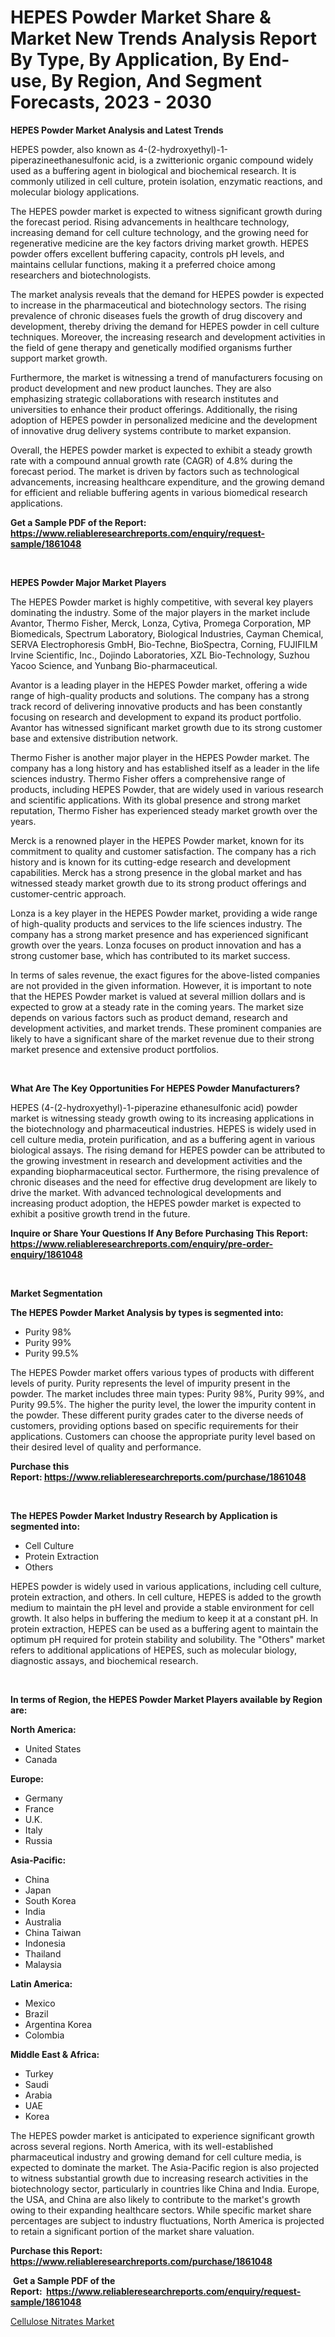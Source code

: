 <p><h1>HEPES Powder Market Share & Market New Trends Analysis Report By Type, By Application, By End-use, By Region, And Segment Forecasts, 2023 - 2030</h1></p><p><strong>HEPES Powder Market Analysis and Latest Trends</strong></p>
<p><p>HEPES powder, also known as 4-(2-hydroxyethyl)-1-piperazineethanesulfonic acid, is a zwitterionic organic compound widely used as a buffering agent in biological and biochemical research. It is commonly utilized in cell culture, protein isolation, enzymatic reactions, and molecular biology applications.</p><p>The HEPES powder market is expected to witness significant growth during the forecast period. Rising advancements in healthcare technology, increasing demand for cell culture technology, and the growing need for regenerative medicine are the key factors driving market growth. HEPES powder offers excellent buffering capacity, controls pH levels, and maintains cellular functions, making it a preferred choice among researchers and biotechnologists.</p><p>The market analysis reveals that the demand for HEPES powder is expected to increase in the pharmaceutical and biotechnology sectors. The rising prevalence of chronic diseases fuels the growth of drug discovery and development, thereby driving the demand for HEPES powder in cell culture techniques. Moreover, the increasing research and development activities in the field of gene therapy and genetically modified organisms further support market growth.</p><p>Furthermore, the market is witnessing a trend of manufacturers focusing on product development and new product launches. They are also emphasizing strategic collaborations with research institutes and universities to enhance their product offerings. Additionally, the rising adoption of HEPES powder in personalized medicine and the development of innovative drug delivery systems contribute to market expansion.</p><p>Overall, the HEPES powder market is expected to exhibit a steady growth rate with a compound annual growth rate (CAGR) of 4.8% during the forecast period. The market is driven by factors such as technological advancements, increasing healthcare expenditure, and the growing demand for efficient and reliable buffering agents in various biomedical research applications.</p></p>
<p><strong>Get a Sample PDF of the Report:&nbsp; <a href="https://www.reliableresearchreports.com/enquiry/request-sample/1861048">https://www.reliableresearchreports.com/enquiry/request-sample/1861048</a></strong></p>
<p>&nbsp;</p>
<p><strong>HEPES Powder Major Market Players</strong></p>
<p><p>The HEPES Powder market is highly competitive, with several key players dominating the industry. Some of the major players in the market include Avantor, Thermo Fisher, Merck, Lonza, Cytiva, Promega Corporation, MP Biomedicals, Spectrum Laboratory, Biological Industries, Cayman Chemical, SERVA Electrophoresis GmbH, Bio-Techne, BioSpectra, Corning, FUJIFILM Irvine Scientific, Inc., Dojindo Laboratories, XZL Bio-Technology, Suzhou Yacoo Science, and Yunbang Bio-pharmaceutical.</p><p>Avantor is a leading player in the HEPES Powder market, offering a wide range of high-quality products and solutions. The company has a strong track record of delivering innovative products and has been constantly focusing on research and development to expand its product portfolio. Avantor has witnessed significant market growth due to its strong customer base and extensive distribution network.</p><p>Thermo Fisher is another major player in the HEPES Powder market. The company has a long history and has established itself as a leader in the life sciences industry. Thermo Fisher offers a comprehensive range of products, including HEPES Powder, that are widely used in various research and scientific applications. With its global presence and strong market reputation, Thermo Fisher has experienced steady market growth over the years.</p><p>Merck is a renowned player in the HEPES Powder market, known for its commitment to quality and customer satisfaction. The company has a rich history and is known for its cutting-edge research and development capabilities. Merck has a strong presence in the global market and has witnessed steady market growth due to its strong product offerings and customer-centric approach.</p><p>Lonza is a key player in the HEPES Powder market, providing a wide range of high-quality products and services to the life sciences industry. The company has a strong market presence and has experienced significant growth over the years. Lonza focuses on product innovation and has a strong customer base, which has contributed to its market success.</p><p>In terms of sales revenue, the exact figures for the above-listed companies are not provided in the given information. However, it is important to note that the HEPES Powder market is valued at several million dollars and is expected to grow at a steady rate in the coming years. The market size depends on various factors such as product demand, research and development activities, and market trends. These prominent companies are likely to have a significant share of the market revenue due to their strong market presence and extensive product portfolios.</p></p>
<p>&nbsp;</p>
<p><strong>What Are The Key Opportunities For HEPES Powder Manufacturers?</strong></p>
<p><p>HEPES (4-(2-hydroxyethyl)-1-piperazine ethanesulfonic acid) powder market is witnessing steady growth owing to its increasing applications in the biotechnology and pharmaceutical industries. HEPES is widely used in cell culture media, protein purification, and as a buffering agent in various biological assays. The rising demand for HEPES powder can be attributed to the growing investment in research and development activities and the expanding biopharmaceutical sector. Furthermore, the rising prevalence of chronic diseases and the need for effective drug development are likely to drive the market. With advanced technological developments and increasing product adoption, the HEPES powder market is expected to exhibit a positive growth trend in the future.</p></p>
<p><strong>Inquire or Share Your Questions If Any Before Purchasing This Report: <a href="https://www.reliableresearchreports.com/enquiry/pre-order-enquiry/1861048">https://www.reliableresearchreports.com/enquiry/pre-order-enquiry/1861048</a></strong></p>
<p>&nbsp;</p>
<p><strong>Market Segmentation</strong></p>
<p><strong>The HEPES Powder Market Analysis by types is segmented into:</strong></p>
<p><ul><li>Purity 98%</li><li>Purity 99%</li><li>Purity 99.5%</li></ul></p>
<p><p>The HEPES Powder market offers various types of products with different levels of purity. Purity represents the level of impurity present in the powder. The market includes three main types: Purity 98%, Purity 99%, and Purity 99.5%. The higher the purity level, the lower the impurity content in the powder. These different purity grades cater to the diverse needs of customers, providing options based on specific requirements for their applications. Customers can choose the appropriate purity level based on their desired level of quality and performance.</p></p>
<p><strong>Purchase this Report:&nbsp;<a href="https://www.reliableresearchreports.com/purchase/1861048">https://www.reliableresearchreports.com/purchase/1861048</a></strong></p>
<p>&nbsp;</p>
<p><strong>The HEPES Powder Market Industry Research by Application is segmented into:</strong></p>
<p><ul><li>Cell Culture</li><li>Protein Extraction</li><li>Others</li></ul></p>
<p><p>HEPES powder is widely used in various applications, including cell culture, protein extraction, and others. In cell culture, HEPES is added to the growth medium to maintain the pH level and provide a stable environment for cell growth. It also helps in buffering the medium to keep it at a constant pH. In protein extraction, HEPES can be used as a buffering agent to maintain the optimum pH required for protein stability and solubility. The "Others" market refers to additional applications of HEPES, such as molecular biology, diagnostic assays, and biochemical research.</p></p>
<p>&nbsp;</p>
<p><strong>In terms of Region, the HEPES Powder Market Players available by Region are:</strong></p>
<p>
    <p> <strong> North America: </strong>
        <ul>
            <li>United States</li>
            <li>Canada</li>
        </ul>
        </p> 
    <p> <strong> Europe: </strong>
        <ul>
            <li>Germany</li>
            <li>France</li>
            <li>U.K.</li>
            <li>Italy</li>
            <li>Russia</li>
        </ul>
        </p> 
    <p> <strong> Asia-Pacific: </strong>
        <ul>
            <li>China</li>
            <li>Japan</li>
            <li>South Korea</li>
            <li>India</li>
            <li>Australia</li>
            <li>China Taiwan</li>
            <li>Indonesia</li>
            <li>Thailand</li>
            <li>Malaysia</li>
        </ul>
        </p> 
    <p> <strong> Latin America: </strong>
        <ul>
            <li>Mexico</li>
            <li>Brazil</li>
            <li>Argentina Korea</li>
            <li>Colombia</li>
        </ul>
        </p> 
    <p> <strong> Middle East & Africa: </strong>
        <ul>
            <li>Turkey</li>
            <li>Saudi</li>
            <li>Arabia</li>
            <li>UAE</li>
            <li>Korea</li>
        </ul>
    </p>
    </p>
<p><p>The HEPES powder market is anticipated to experience significant growth across several regions. North America, with its well-established pharmaceutical industry and growing demand for cell culture media, is expected to dominate the market. The Asia-Pacific region is also projected to witness substantial growth due to increasing research activities in the biotechnology sector, particularly in countries like China and India. Europe, the USA, and China are also likely to contribute to the market's growth owing to their expanding healthcare sectors. While specific market share percentages are subject to industry fluctuations, North America is projected to retain a significant portion of the market share valuation.</p></p>
<p><strong>Purchase this Report: <a href="https://www.reliableresearchreports.com/purchase/1861048">https://www.reliableresearchreports.com/purchase/1861048</a></strong></p>
<p>&nbsp;<strong>Get a Sample PDF of the Report:&nbsp;&nbsp;<a href="https://www.reliableresearchreports.com/enquiry/request-sample/1861048">https://www.reliableresearchreports.com/enquiry/request-sample/1861048</a></strong></p>
<p><strong></strong></p>
<p><p><a href="https://github.com/RoccoManning/Market-Research-Report-List-2/blob/main/cellulose-nitrates-market.md">Cellulose Nitrates Market</a></p></p>